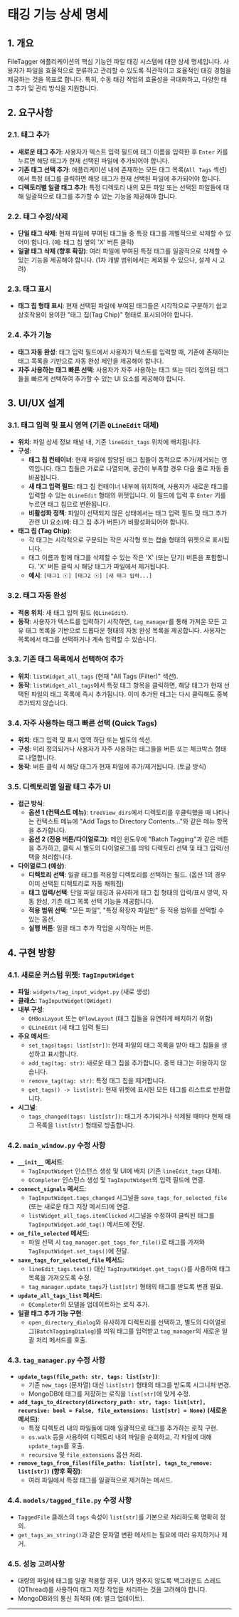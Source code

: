 # 태깅 기능 상세 명세

## 1. 개요
FileTagger 애플리케이션의 핵심 기능인 파일 태깅 시스템에 대한 상세 명세입니다. 사용자가 파일을 효율적으로 분류하고 관리할 수 있도록 직관적이고 효율적인 태깅 경험을 제공하는 것을 목표로 합니다. 특히, 수동 태깅 작업의 효율성을 극대화하고, 다양한 태그 추가 및 관리 방식을 지원합니다.

## 2. 요구사항

### 2.1. 태그 추가
- **새로운 태그 추가**: 사용자가 텍스트 입력 필드에 태그 이름을 입력한 후 `Enter` 키를 누르면 해당 태그가 현재 선택된 파일에 추가되어야 합니다.
- **기존 태그 선택 추가**: 애플리케이션 내에 존재하는 모든 태그 목록(`All Tags` 섹션)에서 특정 태그를 클릭하면 해당 태그가 현재 선택된 파일에 추가되어야 합니다.
- **디렉토리별 일괄 태그 추가**: 특정 디렉토리 내의 모든 파일 또는 선택된 파일들에 대해 일괄적으로 태그를 추가할 수 있는 기능을 제공해야 합니다.

### 2.2. 태그 수정/삭제
- **단일 태그 삭제**: 현재 파일에 부여된 태그들 중 특정 태그를 개별적으로 삭제할 수 있어야 합니다. (예: 태그 칩 옆의 'X' 버튼 클릭)
- **일괄 태그 삭제 (향후 확장)**: 여러 파일에 부여된 특정 태그를 일괄적으로 삭제할 수 있는 기능을 제공해야 합니다. (1차 개발 범위에서는 제외될 수 있으나, 설계 시 고려)

### 2.3. 태그 표시
- **태그 칩 형태 표시**: 현재 선택된 파일에 부여된 태그들은 시각적으로 구분하기 쉽고 상호작용이 용이한 "태그 칩(Tag Chip)" 형태로 표시되어야 합니다.

### 2.4. 추가 기능
- **태그 자동 완성**: 태그 입력 필드에서 사용자가 텍스트를 입력할 때, 기존에 존재하는 태그 목록을 기반으로 자동 완성 제안을 제공해야 합니다.
- **자주 사용하는 태그 빠른 선택**: 사용자가 자주 사용하는 태그 또는 미리 정의된 태그들을 빠르게 선택하여 추가할 수 있는 UI 요소를 제공해야 합니다.

## 3. UI/UX 설계

### 3.1. 태그 입력 및 표시 영역 (기존 `QLineEdit` 대체)
- **위치**: 파일 상세 정보 패널 내, 기존 `lineEdit_tags` 위치에 배치됩니다.
- **구성**:
    - **태그 칩 컨테이너**: 현재 파일에 할당된 태그 칩들이 동적으로 추가/제거되는 영역입니다. 태그 칩들은 가로로 나열되며, 공간이 부족할 경우 다음 줄로 자동 줄바꿈됩니다.
    - **새 태그 입력 필드**: 태그 칩 컨테이너 내부에 위치하며, 사용자가 새로운 태그를 입력할 수 있는 `QLineEdit` 형태의 위젯입니다. 이 필드에 입력 후 `Enter` 키를 누르면 태그 칩으로 변환됩니다.
    - **비활성화 정책**: 파일이 선택되지 않은 상태에서는 태그 입력 필드 및 태그 추가 관련 UI 요소(예: 태그 칩 추가 버튼)가 비활성화되어야 합니다.
- **태그 칩 (Tag Chip)**:
    - 각 태그는 시각적으로 구분되는 작은 사각형 또는 캡슐 형태의 위젯으로 표시됩니다.
    - 태그 이름과 함께 태그를 삭제할 수 있는 작은 'X' (또는 닫기) 버튼을 포함합니다. 'X' 버튼 클릭 시 해당 태그가 파일에서 제거됩니다.
    - **예시**: `[태그1 ⓧ] [태그2 ⓧ] [새 태그 입력...]`

### 3.2. 태그 자동 완성
- **적용 위치**: 새 태그 입력 필드 (`QLineEdit`).
- **동작**: 사용자가 텍스트를 입력하기 시작하면, `tag_manager`를 통해 가져온 모든 고유 태그 목록을 기반으로 드롭다운 형태의 자동 완성 목록을 제공합니다. 사용자는 목록에서 태그를 선택하거나 계속 입력할 수 있습니다.

### 3.3. 기존 태그 목록에서 선택하여 추가
- **위치**: `listWidget_all_tags` (현재 "All Tags (Filter)" 섹션).
- **동작**: `listWidget_all_tags`에서 특정 태그 항목을 클릭하면, 해당 태그가 현재 선택된 파일의 태그 목록에 즉시 추가됩니다. 이미 추가된 태그는 다시 클릭해도 중복 추가되지 않습니다.

### 3.4. 자주 사용하는 태그 빠른 선택 (Quick Tags)
- **위치**: 태그 입력 및 표시 영역 하단 또는 별도의 섹션.
- **구성**: 미리 정의되거나 사용자가 자주 사용하는 태그들을 버튼 또는 체크박스 형태로 나열합니다.
- **동작**: 버튼 클릭 시 해당 태그가 현재 파일에 추가/제거됩니다. (토글 방식)

### 3.5. 디렉토리별 일괄 태그 추가 UI
- **접근 방식**:
    - **옵션 1 (컨텍스트 메뉴)**: `treeView_dirs`에서 디렉토리를 우클릭했을 때 나타나는 컨텍스트 메뉴에 "Add Tags to Directory Contents..."와 같은 메뉴 항목을 추가합니다.
    - **옵션 2 (전용 버튼/다이얼로그)**: 메인 윈도우에 "Batch Tagging"과 같은 버튼을 추가하고, 클릭 시 별도의 다이얼로그를 띄워 디렉토리 선택 및 태그 입력/선택을 처리합니다.
- **다이얼로그 (예상)**:
    - **디렉토리 선택**: 일괄 태그를 적용할 디렉토리를 선택하는 필드. (옵션 1의 경우 이미 선택된 디렉토리로 자동 채워짐)
    - **태그 입력/선택**: 단일 파일 태깅과 유사하게 태그 칩 형태의 입력/표시 영역, 자동 완성, 기존 태그 목록 선택 기능을 제공합니다.
    - **적용 범위 선택**: "모든 파일", "특정 확장자 파일만" 등 적용 범위를 선택할 수 있는 옵션.
    - **실행 버튼**: 일괄 태그 추가 작업을 시작하는 버튼.

## 4. 구현 방향

### 4.1. 새로운 커스텀 위젯: `TagInputWidget`
- **파일**: `widgets/tag_input_widget.py` (새로 생성)
- **클래스**: `TagInputWidget(QWidget)`
- **내부 구성**:
    - `QHBoxLayout` 또는 `QFlowLayout` (태그 칩들을 유연하게 배치하기 위함)
    - `QLineEdit` (새 태그 입력 필드)
- **주요 메서드**:
    - `set_tags(tags: list[str])`: 현재 파일의 태그 목록을 받아 태그 칩들을 생성하고 표시합니다.
    - `add_tag(tag: str)`: 새로운 태그 칩을 추가합니다. 중복 태그는 허용하지 않습니다.
    - `remove_tag(tag: str)`: 특정 태그 칩을 제거합니다.
    - `get_tags() -> list[str]`: 현재 위젯에 표시된 모든 태그를 리스트로 반환합니다.
- **시그널**:
    - `tags_changed(tags: list[str])`: 태그가 추가되거나 삭제될 때마다 현재 태그 목록을 `list[str]` 형태로 방출합니다.

### 4.2. `main_window.py` 수정 사항

- **`__init__` 메서드**:
    - `TagInputWidget` 인스턴스 생성 및 UI에 배치 (기존 `lineEdit_tags` 대체).
    - `QCompleter` 인스턴스 생성 및 `TagInputWidget`의 입력 필드에 연결.
- **`connect_signals` 메서드**:
    - `TagInputWidget.tags_changed` 시그널을 `save_tags_for_selected_file` (또는 새로운 태그 저장 메서드)에 연결.
    - `listWidget_all_tags.itemClicked` 시그널을 수정하여 클릭된 태그를 `TagInputWidget.add_tag()` 메서드에 전달.
- **`on_file_selected` 메서드**:
    - 파일 선택 시 `tag_manager.get_tags_for_file()`로 태그를 가져와 `TagInputWidget.set_tags()`에 전달.
- **`save_tags_for_selected_file` 메서드**:
    - `lineEdit_tags.text()` 대신 `TagInputWidget.get_tags()`를 사용하여 태그 목록을 가져오도록 수정.
    - `tag_manager.update_tags`가 `list[str]` 형태의 태그를 받도록 변경 필요.
- **`update_all_tags_list` 메서드**:
    - `QCompleter`의 모델을 업데이트하는 로직 추가.
- **일괄 태그 추가 기능 구현**:
    - `open_directory_dialog`와 유사하게 디렉토리를 선택하고, 별도의 다이얼로그(`BatchTaggingDialog`)를 띄워 태그를 입력받고 `tag_manager`의 새로운 일괄 처리 메서드를 호출.

### 4.3. `tag_manager.py` 수정 사항

- **`update_tags(file_path: str, tags: list[str])`**:
    - 기존 `new_tags` (문자열) 대신 `list[str]` 형태의 태그를 받도록 시그니처 변경.
    - MongoDB에 태그를 저장하는 로직을 `list[str]`에 맞게 수정.
- **`add_tags_to_directory(directory_path: str, tags: list[str], recursive: bool = False, file_extensions: list[str] = None)` (새로운 메서드)**:
    - 특정 디렉토리 내의 파일들에 대해 일괄적으로 태그를 추가하는 로직 구현.
    - `os.walk` 등을 사용하여 디렉토리 내의 파일을 순회하고, 각 파일에 대해 `update_tags`를 호출.
    - `recursive` 및 `file_extensions` 옵션 처리.
- **`remove_tags_from_files(file_paths: list[str], tags_to_remove: list[str])` (향후 확장)**:
    - 여러 파일에서 특정 태그를 일괄적으로 제거하는 메서드.

### 4.4. `models/tagged_file.py` 수정 사항

- `TaggedFile` 클래스의 `tags` 속성이 `list[str]`를 기본으로 처리하도록 명확히 정의.
- `get_tags_as_string()`과 같은 문자열 변환 메서드는 필요에 따라 유지하거나 제거.

### 4.5. 성능 고려사항
- 대량의 파일에 태그를 일괄 적용할 경우, UI가 멈추지 않도록 백그라운드 스레드(QThread)를 사용하여 태그 저장 작업을 처리하는 것을 고려해야 합니다.
- MongoDB와의 통신 최적화 (예: 벌크 업데이트).

---

